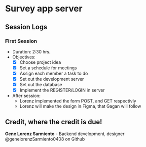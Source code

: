 # Survey app server

## Session Logs

### First Session
- Duration: 2:30 hrs.
- Objectives:
    - [x] Choose project idea
    - [x] Set a schedule for meetings
    - [x] Assign each member a task to do
    - [x] Set out the development server
    - [x] Set out the database
    - [x] Implement the REGISTER/LOGIN in server
- After session:
    - Lorenz implemented the form POST, and GET respectivly
    - Lorenz will make the design in Figma, that Gagan will follow


## Credit, where the credit is due!
**Gene Lorenz Sarmiento** - Backend development, designer @genelorenzSarmiento0408 on Github
